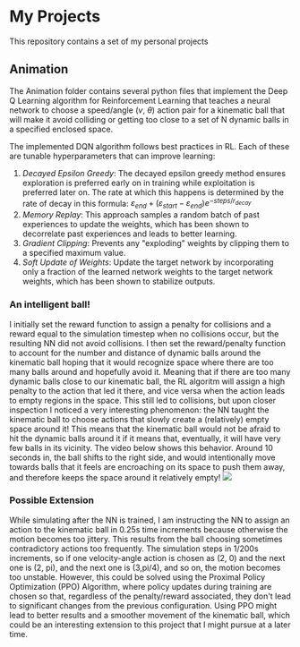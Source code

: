 # My Projects
This repository contains a set of my personal projects

## Animation
The Animation folder contains several python files that implement the Deep Q Learning algorithm for Reinforcement Learning that
teaches a neural network to choose a speed/angle ($v$, $\theta$) action pair for a kinematic ball that will make it avoid colliding or getting too
close to a set of N dynamic balls in a specified enclosed space.

The implemented DQN algorithm follows best practices in RL. Each of these are tunable hyperparameters that can improve learning:
1. _Decayed Epsilon Greedy_: The decayed epsilon greedy method ensures exploration is preferred early on in training while exploitation is preferred
later on. The rate at which this happens is determined by the rate of decay in this formula: $\varepsilon_{end} + (\varepsilon_{start} - \varepsilon_{end})e^{-steps/r_{decay}}$
2. _Memory Replay_: This approach samples a random batch of past experiences to update the weights, which has been shown to decorrelate past experiences
and leads to better learning.
3. _Gradient Clipping_: Prevents any "exploding" weights by clipping them to a specified maximum value.
4. _Soft Update of Weights_: Update the target network by incorporating only a fraction of the learned network weights to the target network weights, which has been shown to
stabilize outputs.

### An intelligent ball!
I initially set the reward function to assign a penalty for collisions and a reward equal to the simulation timestep when no collisions occur, but the resulting NN did not avoid collisions.
I then set the reward/penalty function to account for the number and distance of dynamic balls around the kinematic ball hoping that it would recognize space where there are too many balls
around and hopefully avoid it. Meaning that if there are too many dynamic balls close to our kinematic ball, the RL algoritm will assign a high penalty to the action that led it there, and
vice versa when the action leads to empty regions in the space. This still led to collisions, but upon closer inspection I noticed a very interesting phenomenon: the NN taught the kinematic ball to choose
actions that slowly create a (relatively) empty space around it! This means that the kinematic ball would not be afraid to hit the dynamic balls around it if it means that,
eventually, it will have very few balls in its vicinity. The video below shows this behavior. Around 10 seconds in, the ball shifts to the right side, and would intentionally
move towards balls that it feels are encroaching on its space to push them away, and therefore keeps the space around it relatively empty!
![](https://github.com/alaa-qarooni/MyProjects/blob/main/Animation/video.gif)

### Possible Extension
While simulating after the NN is trained, I am instructing the NN to assign an action to the kinematic ball in 0.25s time increments because otherwise the motion becomes
too jittery. This results from the ball choosing sometimes contradictory actions too frequently. The simulation steps in 1/200s increments, so if one velocity-angle action
is chosen as (2, 0) and the next one is (2, pi), and the next one is (3,pi/4), and so on, the motion becomes too unstable. However, this could be solved using the Proximal
Policy Optimization (PPO) Algorithm, where policy updates during training are chosen so that, regardless of the penalty/reward associated, they don't lead to significant
changes from the previous configuration. Using PPO might lead to better results and a smoother movement of the kinematic ball, which could be an interesting extension to this
project that I might pursue at a later time.
